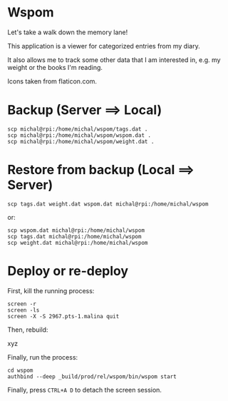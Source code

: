 # Wspom
Let's take a walk down the memory lane!

This application is a viewer for categorized entries from my diary.

It also allows me to track some other data that I am interested in, e.g. my weight or the books I'm reading.

Icons taken from flaticon.com.

# Backup (Server ==> Local)

```
scp michal@rpi:/home/michal/wspom/tags.dat .
scp michal@rpi:/home/michal/wspom/wspom.dat .
scp michal@rpi:/home/michal/wspom/weight.dat .
```

# Restore from backup (Local ==> Server)

```
scp tags.dat weight.dat wspom.dat michal@rpi:/home/michal/wspom
```

or:

```
scp wspom.dat michal@rpi:/home/michal/wspom
scp tags.dat michal@rpi:/home/michal/wspom
scp weight.dat michal@rpi:/home/michal/wspom
```

# Deploy or re-deploy

First, kill the running process:

```
screen -r
screen -ls
screen -X -S 2967.pts-1.malina quit 
```

Then, rebuild:

xyz

Finally, run the process:

```
cd wspom
authbind --deep _build/prod/rel/wspom/bin/wspom start
```

Finally, press `CTRL+A D` to detach the screen session.